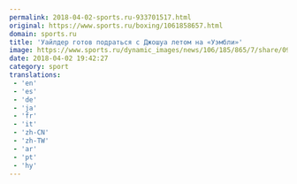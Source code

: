 ```yaml
---
permalink: 2018-04-02-sports.ru-933701517.html
original: https://www.sports.ru/boxing/1061858657.html
domain: sports.ru
title: 'Уайлдер готов подраться с Джошуа летом на «Уэмбли»'
image: https://www.sports.ru/dynamic_images/news/106/185/865/7/share/09b784.png
date: 2018-04-02 19:42:27
category: sport
translations: 
 - 'en'
 - 'es'
 - 'de'
 - 'ja'
 - 'fr'
 - 'it'
 - 'zh-CN'
 - 'zh-TW'
 - 'ar'
 - 'pt'
 - 'hy'
---
```


